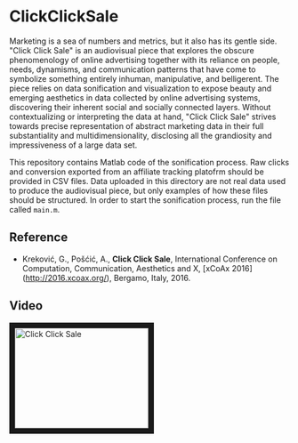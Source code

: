 # ClickClickSale
Marketing is a sea of numbers and metrics, but it also has its gentle side. "Click Click Sale" is an audiovisual piece that explores the obscure phenomenology of online advertising together with its reliance on people, needs, dynamisms, and communication patterns that have come to symbolize something entirely inhuman, manipulative, and belligerent. The piece relies on data sonification and visualization to expose beauty and emerging aesthetics in data collected by online advertising systems, discovering their inherent social and socially connected layers. Without contextualizing or interpreting the data at hand, "Click Click Sale" strives towards precise representation of abstract marketing data in their full substantiality and multidimensionality, disclosing all the grandiosity and impressiveness of a large data set.

This repository contains Matlab code of the sonification process. Raw clicks and conversion exported from an affiliate tracking platofrm should be provided in CSV files. Data uploaded in this directory are not real data used to produce the audiovisual piece, but only examples of how these files should be structured. In order to start the sonification process, run the file called `main.m`.

## Reference
+ Kreković, G., Pošćić, A., <b>Click Click Sale</b>, International Conference on Computation, Communication, Aesthetics and X, [xCoAx 2016] (http://2016.xcoax.org/), Bergamo, Italy, 2016.

## Video
<a href="http://www.youtube.com/watch?feature=player_embedded&v=ZB6On4_CQF0" target="_blank"><img src="http://img.youtube.com/vi/ZB6On4_CQF0/0.jpg" 
alt="Click Click Sale" width="240" height="180" border="10" /></a>

